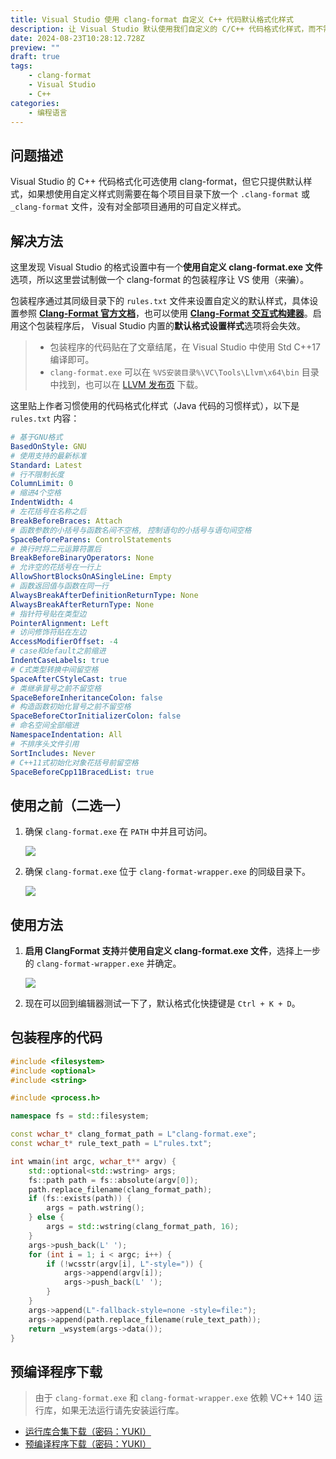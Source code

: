 ```yaml
---
title: Visual Studio 使用 clang-format 自定义 C++ 代码默认格式化样式
description: 让 Visual Studio 默认使用我们自定义的 C/C++ 代码格式化样式，而不需要在项目中创建 .clang-format 文件。
date: 2024-08-23T10:28:12.728Z
preview: ""
draft: true
tags:
    - clang-format
    - Visual Studio
    - C++
categories:
    - 编程语言
---
```


## 问题描述

Visual Studio 的 C++ 代码格式化可选使用 clang-format，但它只提供默认样式，如果想使用自定义样式则需要在每个项目目录下放一个 `.clang-format` 或 `_clang-format` 文件，没有对全部项目通用的可自定义样式。

## 解决方法

这里发现 Visual Studio 的格式设置中有一个**使用自定义 clang-format.exe 文件**选项，所以这里尝试制做一个 clang-format 的包装程序让 VS 使用（~~来骗~~）。

包装程序通过其同级目录下的 `rules.txt` 文件来设置自定义的默认样式，具体设置参照 [**Clang-Format 官方文档**](https://clang.llvm.org/docs/ClangFormatStyleOptions.html)，也可以使用 [**Clang-Format 交互式构建器**](https://zed0.co.uk/clang-format-configurator/)。启用这个包装程序后， Visual Studio 内置的**默认格式设置样式**选项将会失效。

> - 包装程序的代码贴在了文章结尾，在 Visual Studio 中使用 Std C++17 编译即可。
> - `clang-format.exe` 可以在 `%VS安装目录%\VC\Tools\Llvm\x64\bin` 目录中找到，也可以在 [LLVM 发布页](https://github.com/llvm/llvm-project/releases/latest) 下载。

这里贴上作者习惯使用的代码格式化样式（Java 代码的习惯样式），以下是 `rules.txt` 内容：

```yaml
# 基于GNU格式
BasedOnStyle: GNU
# 使用支持的最新标准
Standard: Latest
# 行不限制长度
ColumnLimit: 0
# 缩进4个空格
IndentWidth: 4
# 左花括号在名称之后
BreakBeforeBraces: Attach
# 函数参数的小括号与函数名间不空格, 控制语句的小括号与语句间空格
SpaceBeforeParens: ControlStatements
# 换行时将二元运算符置后
BreakBeforeBinaryOperators: None
# 允许空的花括号在一行上
AllowShortBlocksOnASingleLine: Empty
# 函数返回值与函数在同一行
AlwaysBreakAfterDefinitionReturnType: None
AlwaysBreakAfterReturnType: None
# 指针符号贴在类型边
PointerAlignment: Left
# 访问修饰符贴在左边
AccessModifierOffset: -4
# case和default之前缩进
IndentCaseLabels: true
# C式类型转换中间留空格
SpaceAfterCStyleCast: true
# 类继承冒号之前不留空格
SpaceBeforeInheritanceColon: false
# 构造函数初始化冒号之前不留空格
SpaceBeforeCtorInitializerColon: false
# 命名空间全部缩进
NamespaceIndentation: All
# 不排序头文件引用
SortIncludes: Never
# C++11式初始化对象花括号前留空格
SpaceBeforeCpp11BracedList: true
```

## 使用之前（二选一）

1. 确保 `clang-format.exe` 在 `PATH` 中并且可访问。

    ![](/images/Snipaste_2024-08-21_21-06-49.png)

2. 确保 `clang-format.exe` 位于 `clang-format-wrapper.exe` 的同级目录下。

    ![](/images/Snipaste_2024-08-21_21-09-39.png)

## 使用方法

1. **启用 ClangFormat 支持**并**使用自定义 clang-format.exe 文件**，选择上一步的 `clang-format-wrapper.exe` 并确定。

    ![](/images/Snipaste_2024-08-21_21-03-09.png)

2. 现在可以回到编辑器测试一下了，默认格式化快捷键是 `Ctrl + K + D`。

## 包装程序的代码

```cpp
#include <filesystem>
#include <optional>
#include <string>

#include <process.h>

namespace fs = std::filesystem;

const wchar_t* clang_format_path = L"clang-format.exe";
const wchar_t* rule_text_path = L"rules.txt";

int wmain(int argc, wchar_t** argv) {
    std::optional<std::wstring> args;
    fs::path path = fs::absolute(argv[0]);
    path.replace_filename(clang_format_path);
    if (fs::exists(path)) {
        args = path.wstring();
    } else {
        args = std::wstring(clang_format_path, 16);
    }
    args->push_back(L' ');
    for (int i = 1; i < argc; i++) {
        if (!wcsstr(argv[i], L"-style=")) {
            args->append(argv[i]);
            args->push_back(L' ');
        }
    }
    args->append(L"-fallback-style=none -style=file:");
    args->append(path.replace_filename(rule_text_path));
    return _wsystem(args->data());
}
```

## 预编译程序下载

> 由于 `clang-format.exe` 和 `clang-format-wrapper.exe` 依赖 VC++ 140 运行库，如果无法运行请先安装运行库。

- [运行库合集下载（密码：YUKI）](https://wwjz.lanzoul.com/i3wpJ27uk4la)
- [预编译程序下载（密码：YUKI）](https://wwjz.lanzoul.com/in53Z282jopg)
